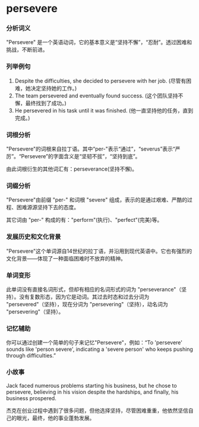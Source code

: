 # persevere

### 分析词义

  

"Persevere" 是一个英语动词，它的基本意义是“坚持不懈”，“忍耐”。透过困难和挑战，不断前进。

  

### 列举例句

  

1.  Despite the difficulties, she decided to persevere with her job. (尽管有困难，她决定坚持她的工作。)
2.  The team persevered and eventually found success. (这个团队坚持不懈，最终找到了成功。)
3.  He persevered in his task until it was finished. (他一直坚持他的任务，直到完成。)

  

### 词根分析

  

"Persevere"的词根来自拉丁语。其中“per-"表示“通过”，“severus”表示“严厉”。“Persevere”的字面含义是“坚韧不拔”，“坚持到底”。

  

由此词根衍生的其他词汇有：perseverance(坚持不懈)。

  

### 词缀分析

  

"Persevere"由前缀 "per-" 和词根 "severe" 组成，表示的是通过艰难、严酷的过程、困难源源坚持下去的态度。

  

其它词由 "per-" 构成的有："perform"(执行)、"perfect"(完美)等。

  

### 发展历史和文化背景

  

"Persevere"这个单词源自14世纪的拉丁语，并沿用到现代英语中。它也有强烈的文化背景——体现了一种面临困难时不放弃的精神。

  

### 单词变形

  

此单词没有直接名词形式，但却有相应的名词形式的词为 "perseverance"（坚持）。没有复数形态，因为它是动词。其过去时态和过去分词为 "persevered"（坚持），现在分词为 "persevering"（坚持），动名词为 "persevering"（坚持）。

  

### 记忆辅助

  

你可以通过创建一个简单的句子来记忆"Persevere"，例如：“To 'persevere' sounds like 'person severe', indicating a 'severe person' who keeps pushing through difficulties.”

  

### 小故事

  

Jack faced numerous problems starting his business, but he chose to persevere, believing in his vision despite the hardships, and finally, his business prospered.

  

杰克在创业过程中遇到了很多问题，但他选择坚持，尽管困难重重，他依然坚信自己的眼光，最终，他的事业蓬勃发展。
